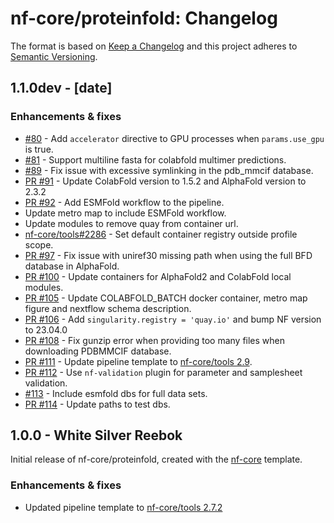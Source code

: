 # nf-core/proteinfold: Changelog

The format is based on [Keep a Changelog](https://keepachangelog.com/en/1.0.0/)
and this project adheres to [Semantic Versioning](https://semver.org/spec/v2.0.0.html).

## 1.1.0dev - [date]

### Enhancements & fixes

- [#80](https://github.com/nf-core/proteinfold/pull/80) - Add `accelerator` directive to GPU processes when `params.use_gpu` is true.
- [#81](https://github.com/nf-core/proteinfold/pull/81) - Support multiline fasta for colabfold multimer predictions.
- [#89](https://github.com/nf-core/proteinfold/pull/89) - Fix issue with excessive symlinking in the pdb_mmcif database.
- [PR #91](https://github.com/nf-core/proteinfold/pull/91) - Update ColabFold version to 1.5.2 and AlphaFold version to 2.3.2
- [PR #92](https://github.com/nf-core/proteinfold/pull/92) - Add ESMFold workflow to the pipeline.
- Update metro map to include ESMFold workflow.
- Update modules to remove quay from container url.
- [nf-core/tools#2286](https://github.com/nf-core/tools/issues/2286) - Set default container registry outside profile scope.
- [PR #97](https://github.com/nf-core/proteinfold/pull/97) - Fix issue with uniref30 missing path when using the full BFD database in AlphaFold.
- [PR #100](https://github.com/nf-core/proteinfold/pull/100) - Update containers for AlphaFold2 and ColabFold local modules.
- [PR #105](https://github.com/nf-core/proteinfold/pull/105) - Update COLABFOLD_BATCH docker container, metro map figure and nextflow schema description.
- [PR #106](https://github.com/nf-core/proteinfold/pull/106) - Add `singularity.registry = 'quay.io'` and bump NF version to 23.04.0
- [PR #108](https://github.com/nf-core/proteinfold/pull/108) - Fix gunzip error when providing too many files when downloading PDBMMCIF database.
- [PR #111](https://github.com/nf-core/proteinfold/pull/111) - Update pipeline template to [nf-core/tools 2.9](https://github.com/nf-core/tools/releases/tag/2.9).
- [PR #112](https://github.com/nf-core/rnaseq/pull/112) - Use `nf-validation` plugin for parameter and samplesheet validation.
- [#113](https://github.com/nf-core/proteinfold/pull/113) - Include esmfold dbs for full data sets.
- [PR #114](https://github.com/nf-core/rnaseq/pull/114) - Update paths to test dbs.

## 1.0.0 - White Silver Reebok

Initial release of nf-core/proteinfold, created with the [nf-core](https://nf-co.re/) template.

### Enhancements & fixes

- Updated pipeline template to [nf-core/tools 2.7.2](https://github.com/nf-core/tools/releases/tag/2.7.2)
